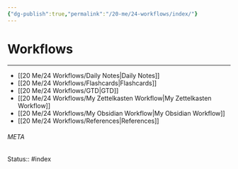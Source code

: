 ```yaml
---
{"dg-publish":true,"permalink":"/20-me/24-workflows/index/"}
---
```


# Workflows
---
- [[20 Me/24 Workflows/Daily Notes\|Daily Notes]]
- [[20 Me/24 Workflows/Flashcards\|Flashcards]]
- [[20 Me/24 Workflows/GTD\|GTD]]
- [[20 Me/24 Workflows/My Zettelkasten Workflow\|My Zettelkasten Workflow]]
- [[20 Me/24 Workflows/My Obsidian Workflow\|My Obsidian Workflow]]
- [[20 Me/24 Workflows/References\|References]]





###### META
Status:: #index
